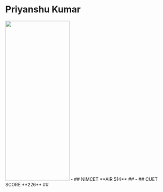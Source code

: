 # Priyanshu Kumar
<img src="https://github.com/Priyanshu-kr-gupta/git_assignment/assets/114975117/64b4c91b-7f83-45fd-8401-117febcb80cc" width="200px" height="500px"/>
- ## NIMCET **AIR 514** ##
- ## CUET SCORE **226** ##

